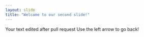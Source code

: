 ```yaml
---
layout: slide
title: "Welcome to our second slide!"
---
```

Your text edited after pull request
Use the left arrow to go back!
